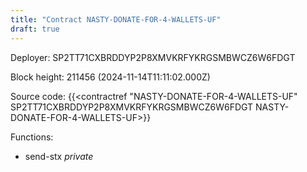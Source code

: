 ```yaml
---
title: "Contract NASTY-DONATE-FOR-4-WALLETS-UF"
draft: true
---
```

Deployer: SP2TT71CXBRDDYP2P8XMVKRFYKRGSMBWCZ6W6FDGT


 



Block height: 211456 (2024-11-14T11:11:02.000Z)

Source code: {{<contractref "NASTY-DONATE-FOR-4-WALLETS-UF" SP2TT71CXBRDDYP2P8XMVKRFYKRGSMBWCZ6W6FDGT NASTY-DONATE-FOR-4-WALLETS-UF>}}

Functions:

* send-stx _private_

